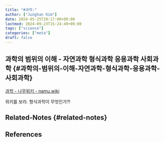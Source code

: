 ```yaml
---
title: "#과학:"
author: ["Junghan Kim"]
date: 2024-05-25T20:17:00+09:00
lastmod: 2024-09-23T15:24:49+09:00
tags: ["science"]
categories: ["meta"]
draft: false
---
```


## 과학의 범위의 이해 - 자연과학 형식과학 응용과학 사회과학 {#과학의-범위의-이해-자연과학-형식과학-응용과학-사회과학}

[과학 - 나무위키 - namu.wiki](https://namu.wiki/w/%EA%B3%BC%ED%95%99)

위키를 보라. 형식과학이 무엇인가?!


## Related-Notes {#related-notes}

## References

<style>.csl-entry{text-indent: -1.5em; margin-left: 1.5em;}</style><div class="csl-bib-body">
</div>
